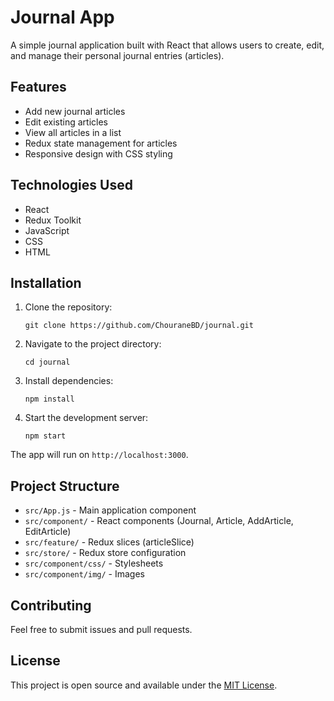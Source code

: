# Journal App

A simple journal application built with React that allows users to create, edit, and manage their personal journal entries (articles).

## Features

- Add new journal articles
- Edit existing articles
- View all articles in a list
- Redux state management for articles
- Responsive design with CSS styling

## Technologies Used

- React
- Redux Toolkit
- JavaScript
- CSS
- HTML

## Installation

1. Clone the repository:
   ```
   git clone https://github.com/ChouraneBD/journal.git
   ```

2. Navigate to the project directory:
   ```
   cd journal
   ```

3. Install dependencies:
   ```
   npm install
   ```

4. Start the development server:
   ```
   npm start
   ```

The app will run on `http://localhost:3000`.

## Project Structure

- `src/App.js` - Main application component
- `src/component/` - React components (Journal, Article, AddArticle, EditArticle)
- `src/feature/` - Redux slices (articleSlice)
- `src/store/` - Redux store configuration
- `src/component/css/` - Stylesheets
- `src/component/img/` - Images

## Contributing

Feel free to submit issues and pull requests.

## License

This project is open source and available under the [MIT License](LICENSE).